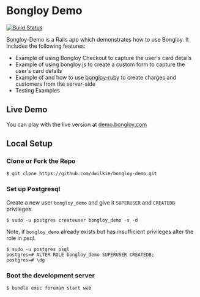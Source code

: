# Bongloy Demo

[![Build Status](https://travis-ci.org/dwilkie/bongloy-demo.svg?branch=master)](https://travis-ci.org/dwilkie/bongloy-demo)

Bongloy-Demo is a Rails app which demonstrates how to use Bongloy. It includes the following features:
* Example of using Bongloy Checkout to capture the user's card details
* Example of using bongloy.js to create a custom form to capture the user's card details
* Example of and how to use [bongloy-ruby](https://github.com/dwilkie/bongloy-ruby) to create charges and customers from the server-side
* Testing Examples

## Live Demo

You can play with the live version at [demo.bongloy.com](http://demo.bongloy.com)

## Local Setup

### Clone or Fork the Repo

```
$ git clone https://github.com/dwilkie/bongloy-demo.git
```

### Set up Postgresql

Create a new user `bongloy_demo` and give it `SUPERUSER` and `CREATEDB` privileges.

```
$ sudo -u postgres createuser bongloy_demo -s -d
```

Note, if `bongloy_demo` already exists but has insufficient privileges alter the role in psql.

```
$ sudo -u postgres psql
postgres=# ALTER ROLE bongloy_demo SUPERUSER CREATEDB;
postgres=# \dg
```

### Boot the development server

```
$ bundle exec foreman start web
```
